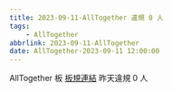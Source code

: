 ```yaml
---
title: 2023-09-11-AllTogether 違規 0 人
tags:
    - AllTogether
abbrlink: 2023-09-11-AllTogether
date: AllTogether-2023-09-11 12:00:00
---
```

AllTogether 板 [板規連結](https://www.ptt.cc/bbs/AllTogether/M.1643211430.A.5FB.html)
昨天違規 0 人
